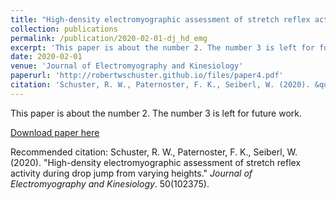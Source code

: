 ```yaml
---
title: "High-density electromyographic assessment of stretch reflex activity during drop jumps from varying drop heights"
collection: publications
permalink: /publication/2020-02-01-dj_hd_emg
excerpt: 'This paper is about the number 2. The number 3 is left for future work.'
date: 2020-02-01
venue: 'Journal of Electromyography and Kinesiology'
paperurl: 'http://robertwschuster.github.io/files/paper4.pdf'
citation: 'Schuster, R. W., Paternoster, F. K., Seiberl, W. (2020). &quot;High-density electromyographic assessment of stretch reflex activity during drop jumps from varying heights.&quot; <i>Journal of Electromyography and Kinesiology</i>. 50(102375).'
---
```

This paper is about the number 2. The number 3 is left for future work.

[Download paper here](http://robertwschuster.github.io/files/paper2.pdf)

Recommended citation: Schuster, R. W., Paternoster, F. K., Seiberl, W. (2020). "High-density electromyographic assessment of stretch reflex activity during drop jump from varying heights." <i>Journal of Electromyography and Kinesiology</i>. 50(102375).
